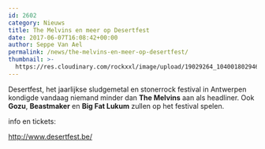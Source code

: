 ```yaml
---
id: 2602
category: Nieuws
title: The Melvins en meer op Desertfest
date: 2017-06-07T16:08:42+00:00
author: Seppe Van Ael
permalink: /news/the-melvins-en-meer-op-desertfest/
thumbnail: >-
  https://res.cloudinary.com/rockxxl/image/upload/19029264_1040018029462004_3920990056782745284_n.jpg
---
```

Desertfest, het jaarlijkse sludgemetal en stonerrock festival in Antwerpen kondigde vandaag niemand minder dan **The Melvins** aan als headliner. Ook **Gozu**, **Beastmaker** en **Big Fat Lukum** zullen op het festival spelen.

info en tickets:

http://www.desertfest.be/
